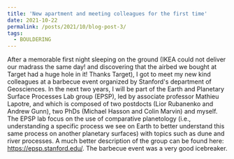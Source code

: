 ```yaml
---
title: 'New apartment and meeting colleagues for the first time'
date: 2021-10-22
permalink: /posts/2021/10/blog-post-3/
tags:
  - BOULDERING
---
```


After a memorable first night sleeping on the ground (IKEA could not deliver our madrass the same day! and discovering that the airbed we bought at Target had a huge hole in it! Thanks Target), I got to meet my new kind colleagues at a barbecue event organized by Stanford's department of Geosciences. In the next two years, I will be part of the Earth and Planetary Surface Processes Lab group (EPSP), led by associate professor Mathieu Lapotre, and which is composed of two postdocts (Lior Rubanenko and Andrew Gunn),  two PhDs (Michael Hasson and Colin Marvin) and myself. The EPSP lab focus on the use of comparative planetology (i.e., understanding a specific process we see on Earth to better understand this same process on another planetary surfaces) with topics such as dune and river processes. A much better description of the group can be found here: https://epsp.stanford.edu/. The barbecue event was a very good icebreaker.



